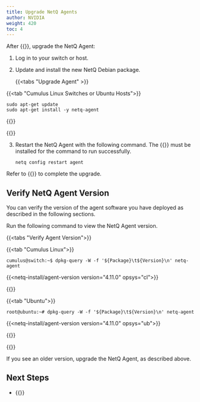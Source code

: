 ```yaml
---
title: Upgrade NetQ Agents
author: NVIDIA
weight: 420
toc: 4
---
```


After {{<link title="Upgrade NetQ Virtual Machines" text="upgrading your NetQ VM">}}, upgrade the NetQ Agent:

1. Log in to your switch or host.

2. Update and install the new NetQ Debian package.

   {{<tabs "Upgrade Agent" >}}

{{<tab "Cumulus Linux Switches or Ubuntu Hosts">}}

```
sudo apt-get update
sudo apt-get install -y netq-agent
```

{{</tab>}}

{{</tabs>}}

3. Restart the NetQ Agent with the following command. The {{<link title="Install NetQ CLI" text="NetQ CLI">}} must be installed for the command to run successfully. 

   ```
   netq config restart agent
   ```

Refer to {{<link title="Install NetQ Agents/#install-netq-agent">}} to complete the upgrade.

## Verify NetQ Agent Version

You can verify the version of the agent software you have deployed as described in the following sections.

Run the following command to view the NetQ Agent version.

{{<tabs "Verify Agent Version">}}

{{<tab "Cumulus Linux">}}

```
cumulus@switch:~$ dpkg-query -W -f '${Package}\t${Version}\n' netq-agent
```

{{<netq-install/agent-version version="4.11.0" opsys="cl">}}

{{</tab>}}

{{<tab "Ubuntu">}}

```
root@ubuntu:~# dpkg-query -W -f '${Package}\t${Version}\n' netq-agent
```

{{<netq-install/agent-version version="4.11.0" opsys="ub">}}

{{</tab>}}

{{</tabs>}}

If you see an older version, upgrade the NetQ Agent, as described above.

## Next Steps

- {{<link title="Upgrade NetQ CLI">}}
